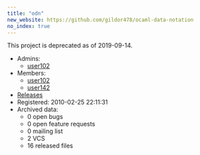 ```yaml
---
title: "odn"
new_website: https://github.com/gildor478/ocaml-data-notation
no_index: true
---
```


This project  is deprecated as of 2019-09-14.

* Admins:
  * [user102](/users/user102)
* Members:
  * [user102](/users/user102)
  * [user142](/users/user142)
* [Releases](https://download.ocamlcore.org/odn)
* Registered: 2010-02-25 22:11:31
* Archived data:
  * 0 open bugs
  * 0 open feature requests
  * 0 mailing list
  * 2 VCS
  * 16 released files
